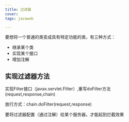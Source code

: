 ```yaml
---
title: 过滤器
cover: 
tags: javaweb

---
```


要想将一个普通的类变成具有特定功能的类，有三种方式：

- 继承某个类
- 实现某个接口
- 增加注解

## 实现过滤器方法

实现Filter接口（javax.servlet.Filter）,重写doFilter方法(request,response,chain)

放行方式：chain.doFilter(request,response)

要将过滤器配置（通过注解）给某个服务器，才能起到拦截效果